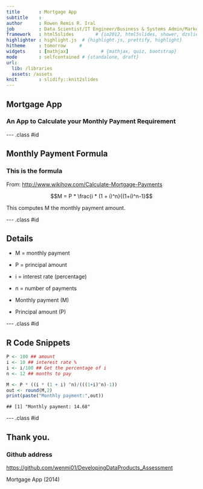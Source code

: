 ```yaml
---
title       : Mortgage App
subtitle    : 
author      : Rowen Remis R. Iral
job         : Data Scientist/IT Engineer/Business & Systems Admin/Marketer
framework   : html5slides        # {io2012, html5slides, shower, dzslides, ...}
highlighter : highlight.js  # {highlight.js, prettify, highlight}
hitheme     : tomorrow     # 
widgets     : [mathjax]            # {mathjax, quiz, bootstrap}
mode        : selfcontained # {standalone, draft}
url:
  lib: /libraries
  assets: /assets
knit        : slidify::knit2slides
---
```


## Mortgage App
### An App to Calculate your Monthly Payment Requirement


--- .class #id 

## Monthly Payment Formula
### This is the formula
From: http://www.wikihow.com/Calculate-Mortgage-Payments

$$M = P * \frac{i * (1 + i)^n}{(1+i)^n-1}$$

This computes M the monthly payment amount.

--- .class #id 

## Details

- M = monthly payment
- P = principal amount
- i = interest rate (percentage)
- n = number of payments

- Monthly payment (M)
- Principal amount (P)

--- .class #id 

## R Code Snippets

```r
P <- 100 ## amount
i <- 10 ## interest rate %
i <- i/100 ## Get the percentage of i
n <- 12 ## months to pay

M <- P * ((i * (1 + i) ^n)/(((1+i)^n)-1))
out <- round(M,2)
print(paste("Monthly payment:",out))
```

```
## [1] "Monthly payment: 14.68"
```

--- .class #id 

## Thank you.
### Github address
https://github.com/wenmi01/DevelopingDataProducts_Assessment

Mortgage App (2014)
